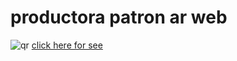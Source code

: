 # productora patron ar web
![qr](https://user-images.githubusercontent.com/59454631/204699833-9c47183d-9a65-4102-aa08-585482d775cf.png)
[click here for see](https://patron.cdevs.co)
